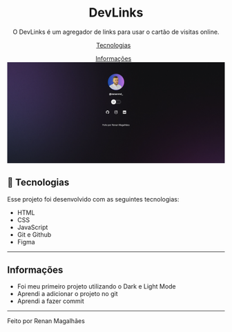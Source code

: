<h1 align="center"> DevLinks </h1>

<p align="center">
O DevLinks é um agregador de links para usar o cartão de visitas online.
</p>

<p align="center">
  <a href="#-tecnologias">Tecnologias</a>&nbsp;&nbsp;&nbsp;
<p align="center">
  <a href="#-tecnologias">Informações</a>&nbsp;&nbsp;&nbsp;
<br>

<img src=".github/reaview.png" alt="print do devlinks">

## 🚀 Tecnologias

Esse projeto foi desenvolvido com as seguintes tecnologias:

- HTML
- CSS
- JavaScript
- Git e Github
- Figma

---

## Informações

- Foi meu primeiro projeto utilizando o Dark e Light Mode
- Aprendi a adicionar o projeto no git
- Aprendi a fazer commit

---

Feito por Renan Magalhães
